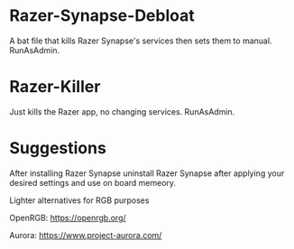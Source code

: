 # Razer-Synapse-Debloat

A bat file that kills Razer Synapse's services then sets them to manual. RunAsAdmin.


# Razer-Killer

Just kills the Razer app, no changing services. RunAsAdmin.

# Suggestions

After installing Razer Synapse uninstall Razer Synapse after applying your desired settings and use on board memeory.

Lighter alternatives for RGB purposes

OpenRGB: https://openrgb.org/

Aurora: https://www.project-aurora.com/
